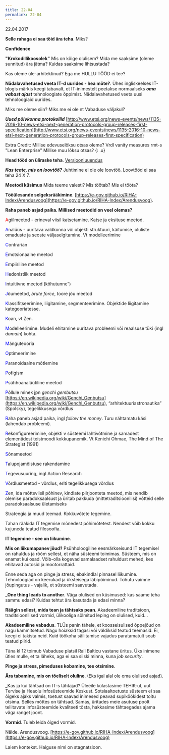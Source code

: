 ```yaml
---
title: 22-04
permalink: 22-04
---
```



22.04.2017

__Selle rahaga ei saa töid ära teha__. Miks?

__Confidence__

__"Krokodillikoosolek"__ Mis on kõige olulisem? Mida me saaksime (oleme sunnitud) ära jätma? Kuidas saaksime lihtsustada?

Kas oleme üle-arhitektinud? Ega me HULLU TÖÖD ei tee?

__Nädalavahetused veeta IT-d uurides - hea mõte?__. Ühes ingliskeelses IT-blogis märkis keegi tabavalt, et IT-inimestelt peetakse normaalseks ___oma vabast ajast___ tehnoloogiate õppimist. Nädalavahetused veeta uusi tehnoloogiaid uurides. 

Miks me oleme siin? Miks me ei ole nt Vabaduse väljakul?

___Uued põlvkonna protokollid___ [http://www.etsi.org/news-events/news/1135-2016-10-news-etsi-next-generation-protocols-group-releases-first-specification](http://www.etsi.org/news-events/news/1135-2016-10-news-etsi-next-generation-protocols-group-releases-first-specification)

Extra Credit: Millise edevuselõksu otsas oleme? Vrdl vanity measures rmt-s "Lean Enterprise" Millise muu lõksu otsas?
{: .u} 

__Head tööd on üliraske teha__. [Versiooniuuendus](https://agiil.github.io/IT/Versiooniuuendus)

___Kas teate, mis on loovtöö?___ Juhtimine ei ole ole loovtöö. Loovtööd ei saa teha 24 X 7.

__Meetodi küsimus__ Mida teeme valesti? Mis töötab? Mis ei tööta?

__Tööülesande selgeksrääkimine__. [https://e-gov.github.io/RIHA-Index/Arendusvoog](https://e-gov.github.io/RIHA-Index/Arendusvoog).

__Raha paneb asjad paika. Millised meetodid on veel olemas?__

<span style='color: Red;'>A</span>giilmeetod - erineval viisil katsetamine. Katse ja eksituse meetod.

<span style='color: Blue;'>A</span>nalüüs - uuritava valdkonna või objekti struktuuri, käitumise, oluliste omaduste ja seoste väljaselgitamine. Vt modelleerimine

<span style='color: Blue;'>C</span>ontrarian

<span style='color: Blue;'>E</span>motsionaalne meetod

<span style='color: Blue;'>E</span>mpiiriline meetod

<span style='color: Blue;'>H</span>edonistlik meetod

<span style='color: Blue;'>I</span>ntuitiivne meetod (kõhutunne”)

<span style='color: Blue;'>J</span>õumeetod, _brute force_, toore jõu meetod

<span style='color: Blue;'>K</span>lassifitseerimine, liigitamine, segmenteerimine. Objektide liigitamine kategooriatesse.

<span style='color: Blue;'>K</span>oan, vt Zen. 

<span style='color: Blue;'>M</span>odelleerimine. Mudeli ehitamine uuritava probleemi või reaalsuse tüki (ingl _domain_) kohta.

<span style='color: Blue;'>M</span>änguteooria

<span style='color: Blue;'>O</span>ptimeerimine

<span style='color: Blue;'>P</span>aranoidaalne mõtlemine

<span style='color: Blue;'>P</span>ofigism

<span style='color: Blue;'>P</span>sühhoanalüütiline meetod

<span style='color: Blue;'>P</span>õllule minek jpn _genchi gembutsu_ [https://en.wikipedia.org/wiki/Genchi_Genbutsu](https://en.wikipedia.org/wiki/Genchi_Genbutsu), “arhitektuuriastronautika” (Spolsky), tegelikkusega võrdlus

<span style='color: Blue;'>R</span>aha paneb asjad paika, ingl _follow the money_. Turu nähtamatu käsi (lahendab probleemi). 

<span style='color: Blue;'>R</span>ekonfigureerimine, objekti v süsteemi lahtivõtmine ja samadest elementidest teistmoodi kokkupanemik. Vt Kenichi Ohmae, The Mind of The Strategist (1991)

<span style='color: Blue;'>S</span>õnameetod

<span style='color: Blue;'>T</span>alupojamõistuse rakendamine

<span style='color: Blue;'>T</span>egevusuuring, ingl Action Research 

<span style='color: Blue;'>V</span>õrdlusmeetod - võrdlus, eriti tegelikkusega võrdlus

<span style='color: Blue;'>Z</span>en, ida mõtteviisil põhinev, kindlate piirjoonteta meetod, mis nendib olemise paradoksaalsust ja üritab pakkuda (mittetraditsioonilisi) võtteid selle paradoksaalsuse ületamiseks


Strateegia ja muud teemad. Kokkuvõtete tegemine.

Tahan rääkida IT tegemise mõnedest põhimõtetest. Nendest võib kokku kujuneda teatud filosoofia.

__IT tegemine - see on liikumine__.

__Mis on liikumapanev jõud?__ Psühholoogiline eesmärkseisund IT tegemisel on rahuldus ja rõõm sellest, et näha süsteemi toimimas. Süsteem, mis on enamat kui osad. Võib-olla kogevad samalaadset rahuldust mehed, kes ehitavad autosid ja mootorrattaid.

Enne seda aga on pinge ja stress, ebakindlal pinnasel liikumine. Tehnoloogiad on keerukad ja üksteisega läbipõiminud. Tohutu vaimne jõupingutus - vajalik, et süsteemi saavutada.

___One thing leads to another__. Väga olulised on küsimused: kas saame teha sammu edasi? Kuidas tehtut ära kasutada ja edasi minna?

__Räägin sellest, mida tean ja tähtsaks pean__. Akadeemiline traditsioon, traditsioonilised vormid, ülikooliga sõlmitud leping on olulised, kuid...  

__Akadeemiline vabadus__. TLÜs panin tähele, et koosseisulised õppejõud on nagu kammitsetud. Nagu hoiaksid tagasi või väldiksid teatud teemasid. Ei, keegi ei takista neid. Kuid töökoha säilitamise vajadus paratamatult seab teatud piirid.

Täna kl 12 toimub Vabaduse platsil Rail Balticu vastane üritus. Üks inimene ütles mulle, et ta läheks, aga ei saa siiski minna, kuna _job security_.

__Pinge ja stress, pimeduses kobamine, tee otsimine__.

__Ära tabamine, mis on tõeliselt oluline__. (Eks igal alal ole oma olulised asjad).

_Kas ja kui tähtsad on IT-s tähtajad? Üleeile külastasime TEHIK-ut, uut Tervise ja Heaolu Infosüsteemide Keskust. Sotsiaaltoetuste süsteem ei saa õigeks ajaks valmis, toetust saavad inimesed peavad supiköökidest toitu otsima. Selles mõttes on tähtsad. Samas, üritades meie asutuse poolt tellitavate infosüsteemide kvaliteeti tõsta, hakkasime tähtaegades ajama väga ranget joont.

__Vormid__. Tuleb leida õiged vormid.

Näide. Arendusvoog. [https://e-gov.github.io/RIHA-Index/Arendusvoog](https://e-gov.github.io/RIHA-Index/Arendusvoog)

Laiem kontekst. Haiguse nimi on stagnatsioon.


